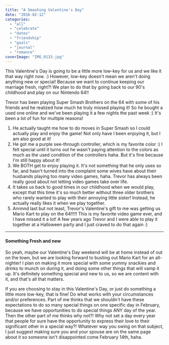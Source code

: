 ```yaml
---
title: "A Smashing Valentine's Day"
date: "2016-02-12"
categories: 
  - "all"
  - "celebrate"
  - "dates"
  - "friendship"
  - "goals"
  - "journal"
  - "romance"
coverImage: "IMG_0133.jpg"
---
```


This Valentine's Day is going to be a little more low-key for us and we like it that way right now. :) However, low-key doesn't mean we aren't doing anything new or special! Because we want to continue keeping our marriage fresh, right?! We plan to do that by going back to our 90's childhood and play on our Nintendo 64!!

Trevor has been playing Super Smash Brothers on the 64 with some of his friends and he realized how much he truly missed playing it! So he bought a used one online and we've been playing it a few nights the past week :) It's been a lot of fun for multiple reasons!

1. He actually taught me how to do moves in Super Smash so I could actually play and enjoy the game! Not only have I been enjoying it, but I am also good at it!
2. He got me a purple see-through controller, which is my favorite color :) I felt special until it turns out he wasn't paying attention to the colors as much as the used condition of the controllers haha. But it's fine because I'm still happy about it!
3. We BOTH get to enjoy playing it. It's not something that he only uses so far, and hasn't turned into the complaint some wives have about their husbands playing too many video games, haha. Trevor has always been really good about not letting video games take over life.
4. It takes us back to good times in our childhood when we would play, except that this time it's so much better without three older brothers who rarely wanted to play with their annoying little sister! Instead, he actually really likes it when we play together.
5. Annnnd last but not least, Trevor's Valentine's gift to me was getting us Mario Kart to play on the 64!!!!! This is my favorite video game ever, and I have missed it a lot! A few years ago Trevor and I were able to play it together at a Halloween party and I just craved to do that again :)

* * *

#### Something Fresh and new

So yeah, maybe our Valentine's Day weekend will be at home instead of out on the town, but we are looking forward to busting out Mario Kart for an all-nighter! I plan on making it more special with some yummy snackies and drinks to munch on during it, and doing some other things that will vamp it up. It's definitely something special and new to us, so we are content with it, and that's all that matters.

If you are choosing to stay in this Valentine's Day, or just do something a little more low-key, that is fine! Do what works with your circumstances and/or preferences. Part of me thinks that we shouldn't have these expectations to do so many special things on one specific day in February, because we have opportunities to do special things ANY day of the year. Then the other part of me thinks why not?! Why not set a day every year that people for sure have the opportunity to express their love to their significant other in a special way?! Whatever way you swing on that subject, I just suggest making sure you and your spouse are on the same page about it so someone isn't disappointed come February 14th, haha.
